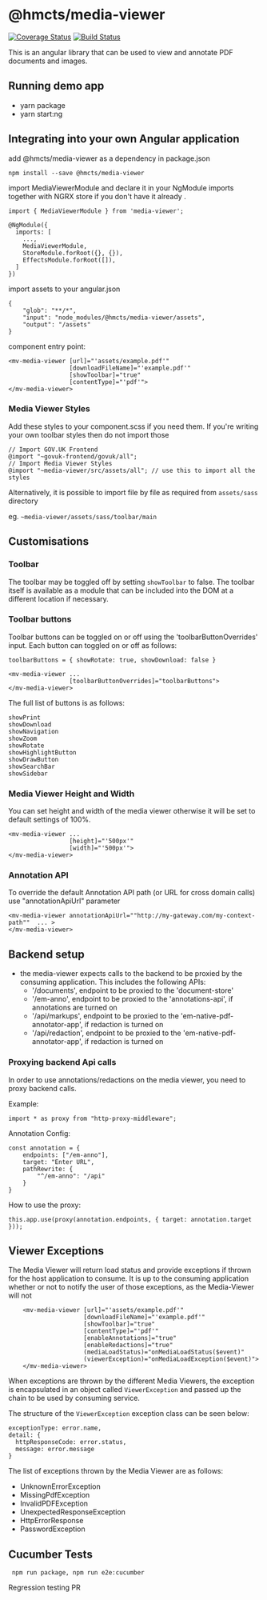 # @hmcts/media-viewer 
[![Coverage Status](https://coveralls.io/repos/github/hmcts/media-viewer/badge.svg?branch=master)](https://coveralls.io/github/hmcts/media-viewer?branch=upload-npm-in-pipeline)
[![Build Status](https://travis-ci.com/hmcts/media-viewer.svg?branch=master)](https://travis-ci.com/hmcts/media-viewer)

This is an angular library that can be used to view and annotate PDF documents and images.

## Running demo app
- yarn package
- yarn start:ng

## Integrating into your own Angular application
add @hmcts/media-viewer as a dependency in package.json

```
npm install --save @hmcts/media-viewer
```

import MediaViewerModule and declare it in your NgModule imports together with NGRX store if you don't have it already .

```
import { MediaViewerModule } from 'media-viewer';

@NgModule({
  imports: [
    ...,
    MediaViewerModule,
    StoreModule.forRoot({}, {}),
    EffectsModule.forRoot([]),
  ]
})
```

import assets to your angular.json

```
{
    "glob": "**/*",
    "input": "node_modules/@hmcts/media-viewer/assets",
    "output": "/assets"
}
```

component entry point:

```
<mv-media-viewer [url]="'assets/example.pdf'"
                 [downloadFileName]="'example.pdf'"
                 [showToolbar]="true"
                 [contentType]="'pdf'">
</mv-media-viewer>  
```
### Media Viewer Styles
Add these styles to your component.scss if you need them.
If you're writing your own toolbar styles then do not import those

```
// Import GOV.UK Frontend
@import "~govuk-frontend/govuk/all";
// Import Media Viewer Styles
@import "~media-viewer/src/assets/all"; // use this to import all the styles 
```
Alternatively, it is possible to import file by file as required from ```assets/sass``` directory 

eg. ```~media-viewer/assets/sass/toolbar/main```

## Customisations
### Toolbar
The toolbar may be toggled off by setting `showToolbar` to false. The toolbar itself is available as a module that can be included into the DOM at a different location if necessary. 

### Toolbar buttons
Toolbar buttons can be toggled on or off using the 'toolbarButtonOverrides' input.
Each button can toggled on or off as follows:
```
toolbarButtons = { showRotate: true, showDownload: false }

<mv-media-viewer ...
                 [toolbarButtonOverrides]="toolbarButtons">
</mv-media-viewer>  
```
The full list of buttons is as follows:
```
showPrint
showDownload
showNavigation
showZoom
showRotate
showHighlightButton
showDrawButton
showSearchBar
showSidebar
```       

### Media Viewer Height and Width
You can set height and width of the media viewer otherwise it will be set to default settings of 100%.

```
<mv-media-viewer ...
                 [height]="'500px'"
                 [width]="'500px'">
</mv-media-viewer>  
```

### Annotation API
To override the default Annotation API path (or URL for cross domain calls) use "annotationApiUrl" parameter
```
<mv-media-viewer annotationApiUrl=""http://my-gateway.com/my-context-path""  ... >
</mv-media-viewer>
```

## Backend setup
- the media-viewer expects calls to the backend to be proxied by the consuming application. This includes the following APIs:
  - '/documents', endpoint to be proxied to the 'document-store'
  - '/em-anno', endpoint to be proxied to the 'annotations-api', if annotations are turned on
  - '/api/markups', endpoint to be proxied to the 'em-native-pdf-annotator-app', if redaction is turned on
  - '/api/redaction', endpoint to be proxied to the 'em-native-pdf-annotator-app', if redaction is turned on

### Proxying backend Api calls
In order to use annotations/redactions on the media viewer, you need to proxy backend calls.

Example:
```
import * as proxy from "http-proxy-middleware";
```
Annotation Config:
```
const annotation = {
    endpoints: ["/em-anno"],
    target: "Enter URL",
    pathRewrite: {
        "^/em-anno": "/api"
    }
}
```
How to use the proxy:
```
this.app.use(proxy(annotation.endpoints, { target: annotation.target }));
```

## Viewer Exceptions
The Media Viewer will return load status and provide exceptions if thrown for the host application to consume.
It is up to the consuming application whether or not to notify the user of those exceptions, as the Media-Viewer will not  
```
    <mv-media-viewer [url]="'assets/example.pdf'"
                     [downloadFileName]="'example.pdf'"
                     [showToolbar]="true"
                     [contentType]="'pdf'"
                     [enableAnnotations]="true"
                     [enableRedactions]="true"
                     (mediaLoadStatus)="onMediaLoadStatus($event)"
                     (viewerException)="onMediaLoadException($event)">
    </mv-media-viewer>  
```

When exceptions are thrown by the different Media Viewers, the exception is encapsulated in an object called `ViewerException` and passed up the chain to be used by consuming service.

The structure of the `ViewerException` exception class can be seen below:

    exceptionType: error.name,
    detail: {
      httpResponseCode: error.status,
      message: error.message
    }
    
The list of exceptions thrown by the Media Viewer are as follows:
- UnknownErrorException
- MissingPdfException
- InvalidPDFException
- UnexpectedResponseException
- HttpErrorResponse
- PasswordException

## Cucumber Tests
 ```
  npm run package, npm run e2e:cucumber
  ```
Regression testing PR
